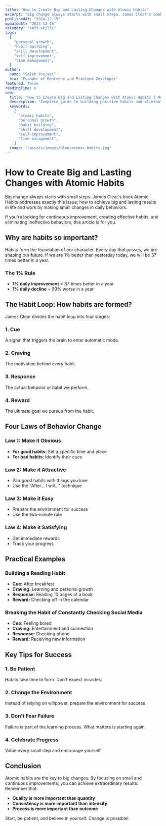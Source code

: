 ```yaml
---
title: "How to Create Big and Lasting Changes with Atomic Habits"
excerpt: "Big change always starts with small steps. James Clear's book Atomic Habits addresses exactly this issue; how to achieve big and lasting results in life and work by making small changes in daily behaviors."
publishedAt: "2024-12-15"
updatedAt: "2024-12-15"
category: "soft-skills"
tags:
  [
    "personal growth",
    "habit building",
    "skill development",
    "self-improvement",
    "time management",
  ]
author:
  name: "Saleh Shojaei"
  bio: "Founder of Menteeno and Frontend Developer"
featured: false
readingTime: 6
seo:
  title: "How to Create Big and Lasting Changes with Atomic Habits | Menteeno"
  description: "Complete guide to building positive habits and eliminating negative ones based on James Clear's Atomic Habits book. Learning personal growth and professional development skills."
  keywords:
    [
      "atomic habits",
      "personal growth",
      "habit building",
      "skill development",
      "self-improvement",
      "time management",
    ]
  image: "/assets/images/blog/atomic-habits.jpg"
---
```


# How to Create Big and Lasting Changes with Atomic Habits

Big change always starts with small steps. James Clear's book Atomic Habits addresses exactly this issue; how to achieve big and lasting results in life and work by making small changes in daily behaviors.

If you're looking for continuous improvement, creating effective habits, and eliminating ineffective behaviors, this article is for you.

## Why are habits so important?

Habits form the foundation of our character. Every day that passes, we are shaping our future. If we are 1% better than yesterday today, we will be 37 times better in a year.

### The 1% Rule

- **1% daily improvement** = 37 times better in a year
- **1% daily decline** = 99% worse in a year

## The Habit Loop: How habits are formed?

James Clear divides the habit loop into four stages:

### 1. Cue

A signal that triggers the brain to enter automatic mode.

### 2. Craving

The motivation behind every habit.

### 3. Response

The actual behavior or habit we perform.

### 4. Reward

The ultimate goal we pursue from the habit.

## Four Laws of Behavior Change

### Law 1: Make it Obvious

- **For good habits:** Set a specific time and place
- **For bad habits:** Identify their cues

### Law 2: Make it Attractive

- Pair good habits with things you love
- Use the "After... I will..." technique

### Law 3: Make it Easy

- Prepare the environment for success
- Use the two-minute rule

### Law 4: Make it Satisfying

- Get immediate rewards
- Track your progress

## Practical Examples

### Building a Reading Habit

- **Cue:** After breakfast
- **Craving:** Learning and personal growth
- **Response:** Reading 10 pages of a book
- **Reward:** Checking off in the calendar

### Breaking the Habit of Constantly Checking Social Media

- **Cue:** Feeling bored
- **Craving:** Entertainment and connection
- **Response:** Checking phone
- **Reward:** Receiving new information

## Key Tips for Success

### 1. Be Patient

Habits take time to form. Don't expect miracles.

### 2. Change the Environment

Instead of relying on willpower, prepare the environment for success.

### 3. Don't Fear Failure

Failure is part of the learning process. What matters is starting again.

### 4. Celebrate Progress

Value every small step and encourage yourself.

## Conclusion

Atomic habits are the key to big changes. By focusing on small and continuous improvements, you can achieve extraordinary results. Remember that:

- **Quality is more important than quantity**
- **Consistency is more important than intensity**
- **Process is more important than outcome**

Start, be patient, and believe in yourself. Change is possible!
